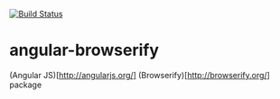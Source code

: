 [![Build Status](https://travis-ci.org/darvin/angular-browserify.png)](https://travis-ci.org/darvin/angular-browserify)

angular-browserify
==================

(Angular JS)[http://angularjs.org/] (Browserify)[http://browserify.org/] package
